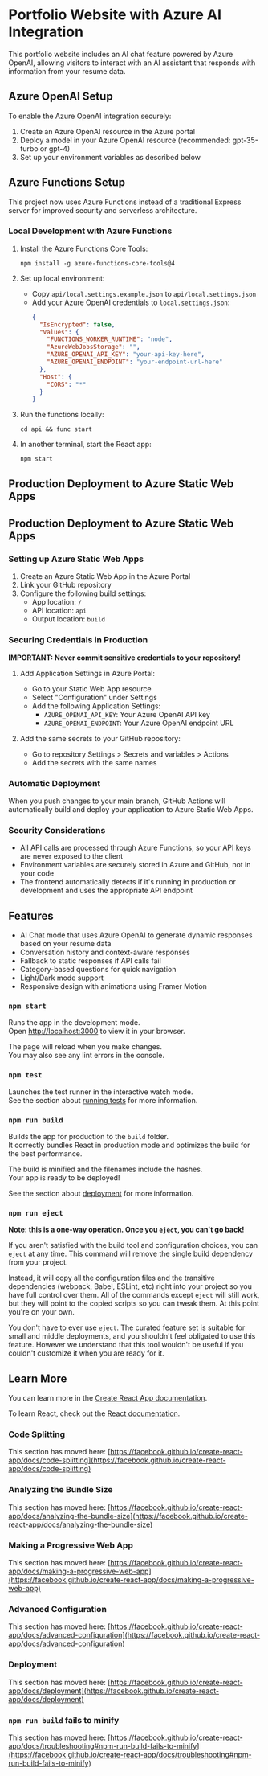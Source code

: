 # Portfolio Website with Azure AI Integration

This portfolio website includes an AI chat feature powered by Azure OpenAI, allowing visitors to interact with an AI assistant that responds with information from your resume data.

## Azure OpenAI Setup

To enable the Azure OpenAI integration securely:

1. Create an Azure OpenAI resource in the Azure portal
2. Deploy a model in your Azure OpenAI resource (recommended: gpt-35-turbo or gpt-4)
3. Set up your environment variables as described below

## Azure Functions Setup

This project now uses Azure Functions instead of a traditional Express server for improved security and serverless architecture.

### Local Development with Azure Functions

1. Install the Azure Functions Core Tools:
   ```
   npm install -g azure-functions-core-tools@4
   ```

2. Set up local environment:
   - Copy `api/local.settings.example.json` to `api/local.settings.json`
   - Add your Azure OpenAI credentials to `local.settings.json`:
     ```json
     {
       "IsEncrypted": false,
       "Values": {
         "FUNCTIONS_WORKER_RUNTIME": "node",
         "AzureWebJobsStorage": "",
         "AZURE_OPENAI_API_KEY": "your-api-key-here",
         "AZURE_OPENAI_ENDPOINT": "your-endpoint-url-here"
       },
       "Host": {
         "CORS": "*"
       }
     }
     ```

3. Run the functions locally:
   ```
   cd api && func start
   ```

4. In another terminal, start the React app:
   ```
   npm start
   ```

## Production Deployment to Azure Static Web Apps

## Production Deployment to Azure Static Web Apps

### Setting up Azure Static Web Apps

1. Create an Azure Static Web App in the Azure Portal
2. Link your GitHub repository
3. Configure the following build settings:
   - App location: `/`
   - API location: `api`
   - Output location: `build`

### Securing Credentials in Production

**IMPORTANT: Never commit sensitive credentials to your repository!**

1. Add Application Settings in Azure Portal:
   - Go to your Static Web App resource
   - Select "Configuration" under Settings
   - Add the following Application Settings:
     - `AZURE_OPENAI_API_KEY`: Your Azure OpenAI API key
     - `AZURE_OPENAI_ENDPOINT`: Your Azure OpenAI endpoint URL

2. Add the same secrets to your GitHub repository:
   - Go to repository Settings > Secrets and variables > Actions
   - Add the secrets with the same names

### Automatic Deployment

When you push changes to your main branch, GitHub Actions will automatically build and deploy your application to Azure Static Web Apps.

### Security Considerations

- All API calls are processed through Azure Functions, so your API keys are never exposed to the client
- Environment variables are securely stored in Azure and GitHub, not in your code
- The frontend automatically detects if it's running in production or development and uses the appropriate API endpoint

## Features

- AI Chat mode that uses Azure OpenAI to generate dynamic responses based on your resume data
- Conversation history and context-aware responses
- Fallback to static responses if API calls fail
- Category-based questions for quick navigation
- Light/Dark mode support
- Responsive design with animations using Framer Motion

### `npm start`

Runs the app in the development mode.\
Open [http://localhost:3000](http://localhost:3000) to view it in your browser.

The page will reload when you make changes.\
You may also see any lint errors in the console.

### `npm test`

Launches the test runner in the interactive watch mode.\
See the section about [running tests](https://facebook.github.io/create-react-app/docs/running-tests) for more information.

### `npm run build`

Builds the app for production to the `build` folder.\
It correctly bundles React in production mode and optimizes the build for the best performance.

The build is minified and the filenames include the hashes.\
Your app is ready to be deployed!

See the section about [deployment](https://facebook.github.io/create-react-app/docs/deployment) for more information.

### `npm run eject`

**Note: this is a one-way operation. Once you `eject`, you can't go back!**

If you aren't satisfied with the build tool and configuration choices, you can `eject` at any time. This command will remove the single build dependency from your project.

Instead, it will copy all the configuration files and the transitive dependencies (webpack, Babel, ESLint, etc) right into your project so you have full control over them. All of the commands except `eject` will still work, but they will point to the copied scripts so you can tweak them. At this point you're on your own.

You don't have to ever use `eject`. The curated feature set is suitable for small and middle deployments, and you shouldn't feel obligated to use this feature. However we understand that this tool wouldn't be useful if you couldn't customize it when you are ready for it.

## Learn More

You can learn more in the [Create React App documentation](https://facebook.github.io/create-react-app/docs/getting-started).

To learn React, check out the [React documentation](https://reactjs.org/).

### Code Splitting

This section has moved here: [https://facebook.github.io/create-react-app/docs/code-splitting](https://facebook.github.io/create-react-app/docs/code-splitting)

### Analyzing the Bundle Size

This section has moved here: [https://facebook.github.io/create-react-app/docs/analyzing-the-bundle-size](https://facebook.github.io/create-react-app/docs/analyzing-the-bundle-size)

### Making a Progressive Web App

This section has moved here: [https://facebook.github.io/create-react-app/docs/making-a-progressive-web-app](https://facebook.github.io/create-react-app/docs/making-a-progressive-web-app)

### Advanced Configuration

This section has moved here: [https://facebook.github.io/create-react-app/docs/advanced-configuration](https://facebook.github.io/create-react-app/docs/advanced-configuration)

### Deployment

This section has moved here: [https://facebook.github.io/create-react-app/docs/deployment](https://facebook.github.io/create-react-app/docs/deployment)

### `npm run build` fails to minify

This section has moved here: [https://facebook.github.io/create-react-app/docs/troubleshooting#npm-run-build-fails-to-minify](https://facebook.github.io/create-react-app/docs/troubleshooting#npm-run-build-fails-to-minify)
